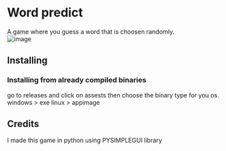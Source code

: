 # Word predict
A game where you guess a word that is choosen randomly.  
![image](https://github.com/blabla-labALT/Word-Predict/assets/92992442/43f123df-1727-4a77-be23-af61ec5a4a9d)  
## Installing
### Installing from already compiled binaries
go to releases and click on assests then choose the binary type for you os.  
windows > exe
linux > appimage


## Credits
I made this game in python using PYSIMPLEGUI library


